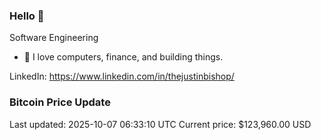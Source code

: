 ### Hello 🤙  

Software Engineering

- 🔭 I love computers, finance, and building things.
  
LinkedIn: https://www.linkedin.com/in/thejustinbishop/  

































































































































































































































































































































































































































































































































































































































































































































































































































































































































































































































































































































































































### Bitcoin Price Update
Last updated: 2025-10-07 06:33:10 UTC
Current price: $123,960.00 USD
